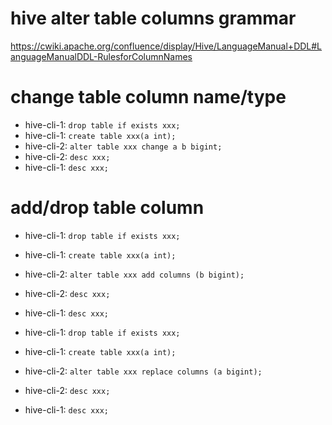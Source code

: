 # hive alter table columns grammar

https://cwiki.apache.org/confluence/display/Hive/LanguageManual+DDL#LanguageManualDDL-RulesforColumnNames

# change table column name/type

* hive-cli-1: `drop table if exists xxx;`
* hive-cli-1: `create table xxx(a int);`
* hive-cli-2: `alter table xxx change a b bigint;`
* hive-cli-2: `desc xxx;`
* hive-cli-1: `desc xxx;`

# add/drop table column

* hive-cli-1: `drop table if exists xxx;`
* hive-cli-1: `create table xxx(a int);`
* hive-cli-2: `alter table xxx add columns (b bigint);`
* hive-cli-2: `desc xxx;`
* hive-cli-1: `desc xxx;`

* hive-cli-1: `drop table if exists xxx;`
* hive-cli-1: `create table xxx(a int);`
* hive-cli-2: `alter table xxx replace columns (a bigint);`
* hive-cli-2: `desc xxx;`
* hive-cli-1: `desc xxx;`
